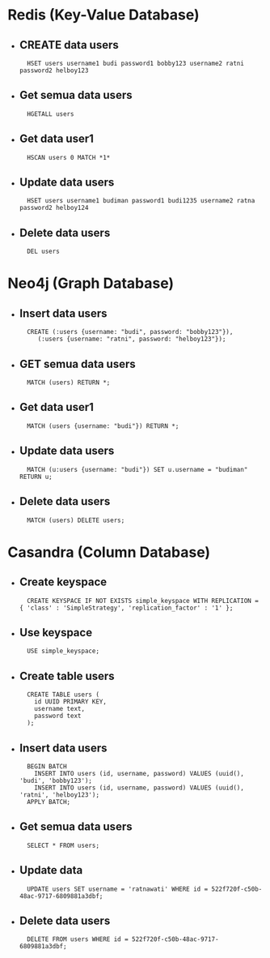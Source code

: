 # Redis (Key-Value Database)

- ## CREATE data users

  ```
    HSET users username1 budi password1 bobby123 username2 ratni password2 helboy123
  ```

- ## Get semua data users

  ```
    HGETALL users
  ```

- ## Get data user1

  ```
    HSCAN users 0 MATCH *1*
  ```

- ## Update data users

  ```
    HSET users username1 budiman password1 budi1235 username2 ratna password2 helboy124
  ```

- ## Delete data users

  ```
    DEL users
  ```

# Neo4j (Graph Database)

- ## Insert data users

  ```
    CREATE (:users {username: "budi", password: "bobby123"}),
       (:users {username: "ratni", password: "helboy123"});
  ```

- ## GET semua data users

  ```
    MATCH (users) RETURN *;
  ```

- ## Get data user1

  ```
    MATCH (users {username: "budi"}) RETURN *;
  ```

- ## Update data users

  ```
    MATCH (u:users {username: "budi"}) SET u.username = "budiman" RETURN u;
  ```

- ## Delete data users
  ```
    MATCH (users) DELETE users;
  ```

# Casandra (Column Database)

- ## Create keyspace

  ```
    CREATE KEYSPACE IF NOT EXISTS simple_keyspace WITH REPLICATION = { 'class' : 'SimpleStrategy', 'replication_factor' : '1' };

  ```

- ## Use keyspace

  ```
    USE simple_keyspace;
  ```

- ## Create table users
  ```
    CREATE TABLE users (
      id UUID PRIMARY KEY,
      username text,
      password text
    );
  ```
- ## Insert data users

  ```
    BEGIN BATCH
      INSERT INTO users (id, username, password) VALUES (uuid(), 'budi', 'bobby123');
      INSERT INTO users (id, username, password) VALUES (uuid(), 'ratni', 'helboy123');
    APPLY BATCH;
  ```

- ## Get semua data users

  ```
    SELECT * FROM users;
  ```

- ## Update data

  ```
    UPDATE users SET username = 'ratnawati' WHERE id = 522f720f-c50b-48ac-9717-6809881a3dbf;
  ```

- ## Delete data users

  ```
    DELETE FROM users WHERE id = 522f720f-c50b-48ac-9717-6809881a3dbf;
  ```
